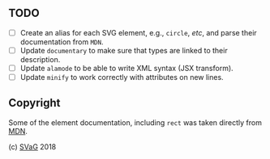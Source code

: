 
## TODO

- [ ] Create an alias for each SVG element, e.g., `circle`, _etc_, and parse their documentation from `MDN`.
- [ ] Update `documentary` to make sure that types are linked to their description.
- [ ] Update `alamode` to be able to write XML syntax (JSX transform).
- [ ] Update `minify` to work correctly with attributes on new lines.

## Copyright

Some of the element documentation, including `rect` was taken directly from [MDN](https://developer.mozilla.org/en-US/docs/).

(c) [SVaG][1] 2018

[1]: https://svag.co
